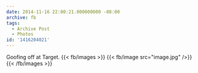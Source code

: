 ```yaml
---
date: 2014-11-16 22:00:21.000000000 -08:00
archive: fb
tags: 
  - Archive Post
  - Photos
id: '1416204021'
---
```


Goofing off at Target.
{{< fb/images >}}
{{< fb/image src="image.jpg" />}}
{{< /fb/images >}}
